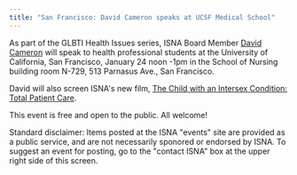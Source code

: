 ```yaml
---
title: "San Francisco: David Cameron speaks at UCSF Medical School"
---
```


As part of the GLBTI Health Issues series, ISNA Board Member [David Cameron][1] will speak to health professional students at the University of California, San Francisco, January 24 noon -1pm in the School of Nursing building room N-729, 513 Parnasus Ave., San Francisco.  
  
David will also screen ISNA's new film, [The Child with an Intersex Condition: Total Patient Care][2].  
  
This event is free and open to the public. All welcome!  
  
Standard disclaimer: Items posted at the ISNA "events" site are provided as a public service, and are not necessarily sponored or endorsed by ISNA. To suggest an event for posting, go to the "contact ISNA" box at the upper right side of this screen.

 [1]: /about/cameron
 [2]: /totalpatientcare